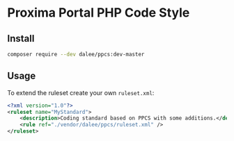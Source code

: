 # Proxima Portal PHP Code Style

## Install

```bash
composer require --dev dalee/ppcs:dev-master
```

## Usage

To extend the ruleset create your own `ruleset.xml`:

```xml
<?xml version="1.0"?>
<ruleset name="MyStandard">
    <description>Coding standard based on PPCS with some additions.</description>
    <rule ref="./vendor/dalee/ppcs/ruleset.xml" />
</ruleset>
```
